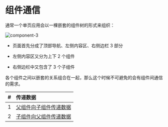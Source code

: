 # 组件通信

通常一个单页应用会以一棵嵌套的组件树的形式来组织：

![component-3](https://woniumd.oss-cn-hangzhou.aliyuncs.com/java/hemiao/20220627135023.png)

- 页面首先分成了顶部导航、左侧内容区、右侧边栏 3 部分

- 左侧内容区又分为上下 2 个组件

- 右侧边栏中又包含了 3 个子组件

各个组件之间以嵌套的关系组合在一起，那么这个时候不可避免的会有组件间通信的需求。

| #  | 传递数据                                       |
| -: | :--------------------------------------------- |
|  1 | [父组件向子组件传递数据](woniu-java-40-note/part-3/vue/gist/202207172117.md) |
|  2 | [子组件向父组件传递数据](woniu-java-40-note/part-3/vue/gist/202207172109.md) |


